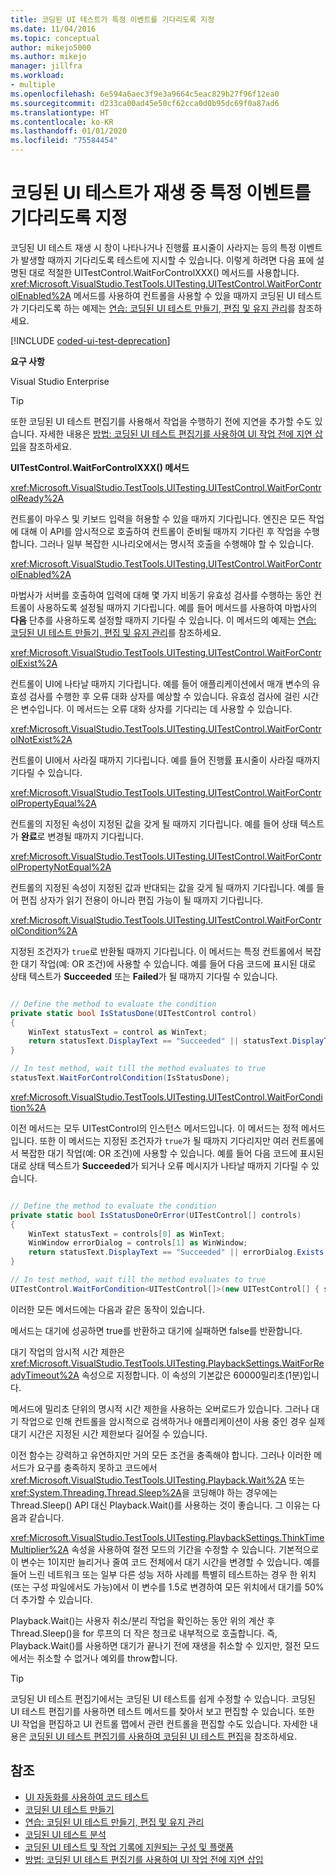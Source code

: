 ```yaml
---
title: 코딩된 UI 테스트가 특정 이벤트를 기다리도록 지정
ms.date: 11/04/2016
ms.topic: conceptual
author: mikejo5000
ms.author: mikejo
manager: jillfra
ms.workload:
- multiple
ms.openlocfilehash: 6e594a6aec3f9e3a9664c5eac829b27f96f12ea0
ms.sourcegitcommit: d233ca00ad45e50cf62cca0d0b95dc69f0a87ad6
ms.translationtype: HT
ms.contentlocale: ko-KR
ms.lasthandoff: 01/01/2020
ms.locfileid: "75584454"
---
```

# <a name="make-coded-ui-tests-wait-for-specific-events-during-playback"></a>코딩된 UI 테스트가 재생 중 특정 이벤트를 기다리도록 지정

코딩된 UI 테스트 재생 시 창이 나타나거나 진행률 표시줄이 사라지는 등의 특정 이벤트가 발생할 때까지 기다리도록 테스트에 지시할 수 있습니다. 이렇게 하려면 다음 표에 설명된 대로 적절한 UITestControl.WaitForControlXXX() 메서드를 사용합니다. <xref:Microsoft.VisualStudio.TestTools.UITesting.UITestControl.WaitForControlEnabled%2A> 메서드를 사용하여 컨트롤을 사용할 수 있을 때까지 코딩된 UI 테스트가 기다리도록 하는 예제는 [연습: 코딩된 UI 테스트 만들기, 편집 및 유지 관리](../test/walkthrough-creating-editing-and-maintaining-a-coded-ui-test.md)를 참조하세요.

[!INCLUDE [coded-ui-test-deprecation](includes/coded-ui-test-deprecation.md)]

**요구 사항**

Visual Studio Enterprise

> [!TIP]
> 또한 코딩된 UI 테스트 편집기를 사용해서 작업을 수행하기 전에 지연을 추가할 수도 있습니다. 자세한 내용은 [방법: 코딩된 UI 테스트 편집기를 사용하여 UI 작업 전에 지연 삽입](editing-coded-ui-tests-using-the-coded-ui-test-editor.md#insert-a-delay-before-a-ui-action)을 참조하세요.

**UITestControl.WaitForControlXXX() 메서드**

<xref:Microsoft.VisualStudio.TestTools.UITesting.UITestControl.WaitForControlReady%2A>

컨트롤이 마우스 및 키보드 입력을 허용할 수 있을 때까지 기다립니다. 엔진은 모든 작업에 대해 이 API를 암시적으로 호출하여 컨트롤이 준비될 때까지 기다린 후 작업을 수행합니다. 그러나 일부 복잡한 시나리오에서는 명시적 호출을 수행해야 할 수 있습니다.

<xref:Microsoft.VisualStudio.TestTools.UITesting.UITestControl.WaitForControlEnabled%2A>

마법사가 서버를 호출하여 입력에 대해 몇 가지 비동기 유효성 검사를 수행하는 동안 컨트롤이 사용하도록 설정될 때까지 기다립니다. 예를 들어 메서드를 사용하여 마법사의 **다음** 단추를 사용하도록 설정할 때까지 기다릴 수 있습니다. 이 메서드의 예제는 [연습: 코딩된 UI 테스트 만들기, 편집 및 유지 관리](../test/walkthrough-creating-editing-and-maintaining-a-coded-ui-test.md)를 참조하세요.

<xref:Microsoft.VisualStudio.TestTools.UITesting.UITestControl.WaitForControlExist%2A>

컨트롤이 UI에 나타날 때까지 기다립니다. 예를 들어 애플리케이션에서 매개 변수의 유효성 검사를 수행한 후 오류 대화 상자를 예상할 수 있습니다. 유효성 검사에 걸린 시간은 변수입니다. 이 메서드는 오류 대화 상자를 기다리는 데 사용할 수 있습니다.

<xref:Microsoft.VisualStudio.TestTools.UITesting.UITestControl.WaitForControlNotExist%2A>

컨트롤이 UI에서 사라질 때까지 기다립니다. 예를 들어 진행률 표시줄이 사라질 때까지 기다릴 수 있습니다.

<xref:Microsoft.VisualStudio.TestTools.UITesting.UITestControl.WaitForControlPropertyEqual%2A>

컨트롤의 지정된 속성이 지정된 값을 갖게 될 때까지 기다립니다. 예를 들어 상태 텍스트가 **완료**로 변경될 때까지 기다립니다.

<xref:Microsoft.VisualStudio.TestTools.UITesting.UITestControl.WaitForControlPropertyNotEqual%2A>

컨트롤의 지정된 속성이 지정된 값과 반대되는 값을 갖게 될 때까지 기다립니다. 예를 들어 편집 상자가 읽기 전용이 아니라 편집 가능이 될 때까지 기다립니다.

<xref:Microsoft.VisualStudio.TestTools.UITesting.UITestControl.WaitForControlCondition%2A>

지정된 조건자가 `true`로 반환될 때까지 기다립니다. 이 메서드는 특정 컨트롤에서 복잡한 대기 작업(예: OR 조건)에 사용할 수 있습니다. 예를 들어 다음 코드에 표시된 대로 상태 텍스트가 **Succeeded** 또는 **Failed**가 될 때까지 기다릴 수 있습니다.

```csharp

// Define the method to evaluate the condition
private static bool IsStatusDone(UITestControl control)
{
    WinText statusText = control as WinText;
    return statusText.DisplayText == "Succeeded" || statusText.DisplayText == "Failed";
}

// In test method, wait till the method evaluates to true
statusText.WaitForControlCondition(IsStatusDone);
```

 <xref:Microsoft.VisualStudio.TestTools.UITesting.UITestControl.WaitForCondition%2A>

이전 메서드는 모두 UITestControl의 인스턴스 메서드입니다. 이 메서드는 정적 메서드입니다. 또한 이 메서드는 지정된 조건자가 `true`가 될 때까지 기다리지만 여러 컨트롤에서 복잡한 대기 작업(예: OR 조건)에 사용할 수 있습니다. 예를 들어 다음 코드에 표시된 대로 상태 텍스트가 **Succeeded**가 되거나 오류 메시지가 나타날 때까지 기다릴 수 있습니다.

```csharp

// Define the method to evaluate the condition
private static bool IsStatusDoneOrError(UITestControl[] controls)
{
    WinText statusText = controls[0] as WinText;
    WinWindow errorDialog = controls[1] as WinWindow;
    return statusText.DisplayText == "Succeeded" || errorDialog.Exists;
}

// In test method, wait till the method evaluates to true
UITestControl.WaitForCondition<UITestControl[]>(new UITestControl[] { statusText, errorDialog }, IsStatusDoneOrError);
```

이러한 모든 메서드에는 다음과 같은 동작이 있습니다.

메서드는 대기에 성공하면 true를 반환하고 대기에 실패하면 false를 반환합니다.

대기 작업의 암시적 시간 제한은 <xref:Microsoft.VisualStudio.TestTools.UITesting.PlaybackSettings.WaitForReadyTimeout%2A> 속성으로 지정합니다. 이 속성의 기본값은 60000밀리초(1분)입니다.

메서드에 밀리초 단위의 명시적 시간 제한을 사용하는 오버로드가 있습니다. 그러나 대기 작업으로 인해 컨트롤을 암시적으로 검색하거나 애플리케이션이 사용 중인 경우 실제 대기 시간은 지정된 시간 제한보다 길어질 수 있습니다.

이전 함수는 강력하고 유연하지만 거의 모든 조건을 충족해야 합니다. 그러나 이러한 메서드가 요구를 충족하지 못하고 코드에서 <xref:Microsoft.VisualStudio.TestTools.UITesting.Playback.Wait%2A> 또는 <xref:System.Threading.Thread.Sleep%2A>을 코딩해야 하는 경우에는 Thread.Sleep() API 대신 Playback.Wait()를 사용하는 것이 좋습니다. 그 이유는 다음과 같습니다.

<xref:Microsoft.VisualStudio.TestTools.UITesting.PlaybackSettings.ThinkTimeMultiplier%2A> 속성을 사용하여 절전 모드의 기간을 수정할 수 있습니다. 기본적으로 이 변수는 1이지만 늘리거나 줄여 코드 전체에서 대기 시간을 변경할 수 있습니다. 예를 들어 느린 네트워크 또는 일부 다른 성능 저하 사례를 특별히 테스트하는 경우 한 위치(또는 구성 파일에서도 가능)에서 이 변수를 1.5로 변경하여 모든 위치에서 대기를 50% 더 추가할 수 있습니다.

Playback.Wait()는 사용자 취소/분리 작업을 확인하는 동안 위의 계산 후 Thread.Sleep()을 for 루프의 더 작은 청크로 내부적으로 호출합니다. 즉, Playback.Wait()를 사용하면 대기가 끝나기 전에 재생을 취소할 수 있지만, 절전 모드에서는 취소할 수 없거나 예외를 throw합니다.

> [!TIP]
> 코딩된 UI 테스트 편집기에서는 코딩된 UI 테스트를 쉽게 수정할 수 있습니다. 코딩된 UI 테스트 편집기를 사용하면 테스트 메서드를 찾아서 보고 편집할 수 있습니다. 또한 UI 작업을 편집하고 UI 컨트롤 맵에서 관련 컨트롤을 편집할 수도 있습니다. 자세한 내용은 [코딩된 UI 테스트 편집기를 사용하여 코딩된 UI 테스트 편집](../test/editing-coded-ui-tests-using-the-coded-ui-test-editor.md)을 참조하세요.

## <a name="see-also"></a>참조

- [UI 자동화를 사용하여 코드 테스트](../test/use-ui-automation-to-test-your-code.md)
- [코딩된 UI 테스트 만들기](../test/use-ui-automation-to-test-your-code.md)
- [연습: 코딩된 UI 테스트 만들기, 편집 및 유지 관리](../test/walkthrough-creating-editing-and-maintaining-a-coded-ui-test.md)
- [코딩된 UI 테스트 분석](../test/anatomy-of-a-coded-ui-test.md)
- [코딩된 UI 테스트 및 작업 기록에 지원되는 구성 및 플랫폼](../test/supported-configurations-and-platforms-for-coded-ui-tests-and-action-recordings.md)
- [방법: 코딩된 UI 테스트 편집기를 사용하여 UI 작업 전에 지연 삽입](editing-coded-ui-tests-using-the-coded-ui-test-editor.md#insert-a-delay-before-a-ui-action)
